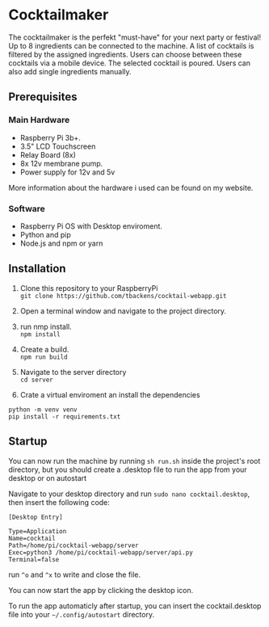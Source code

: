 # Cocktailmaker

The cocktailmaker is the perfekt "must-have" for your next party or festival!
Up to 8 ingredients can be connected to the machine.
A list of cocktails is filtered by the assigned ingredients.
Users can choose between these cocktails via a mobile device.
The selected cocktail is poured.
Users can also add single ingredients manually.


## Prerequisites

### Main Hardware

* Raspberry Pi 3b+.
* 3.5" LCD Touchscreen
* Relay Board (8x)
* 8x 12v membrane pump.
* Power supply for 12v and 5v

More information about the hardware i used can be found on my website.

### Software

* Raspberry Pi OS with Desktop enviroment.
* Python and pip
* Node.js and npm or yarn



## Installation

1. Clone this repository to your RaspberryPi  
`git clone https://github.com/tbackens/cocktail-webapp.git`

2. Open a terminal window and navigate to the project directory.

3. run nmp install.  
`npm install`

4. Create a build.  
`npm run build`

5. Navigate to the server directory  
`cd server`

6. Crate a virtual enviroment an install the dependencies  
```
python -m venv venv
pip install -r requirements.txt
```


## Startup

You can now run the machine by running `sh run.sh` inside the project's root directory,
but you should create a .desktop file to run the app from your desktop or on autostart

Navigate to your desktop directory and run `sudo nano cocktail.desktop`,  
then insert the following code:  
```
[Desktop Entry]

Type=Application
Name=cocktail
Path=/home/pi/cocktail-webapp/server
Exec=python3 /home/pi/cocktail-webapp/server/api.py
Terminal=false
```

run `^o` and `^x` to write and close the file.

You can now start the app by clicking the desktop icon.

To run the app automaticly after startup, you can insert the cocktail.desktop file into your
`~/.config/autostart` directory.



